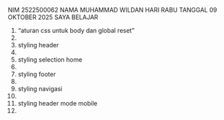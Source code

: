 NIM 2522500062
NAMA MUHAMMAD WILDAN 
HARI RABU TANGGAL 09 OKTOBER 2025 SAYA BELAJAR<ol>
<li>“aturan css untuk body dan global reset”<li>
<li>styling header <li>
<li>styling selection home <li>
<li>styling footer <li>
<li>styling navigasi <li>
<li>styling header mode mobile <li>
